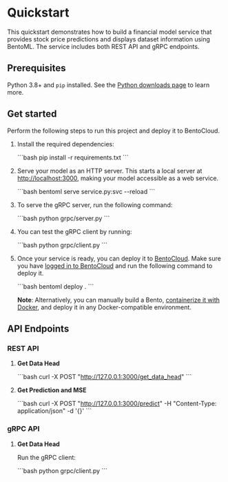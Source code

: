 
# Quickstart

This quickstart demonstrates how to build a financial model service that provides stock price predictions and displays dataset information using BentoML. The service includes both REST API and gRPC endpoints.

## Prerequisites

Python 3.8+ and `pip` installed. See the [Python downloads page](https://www.python.org/downloads/) to learn more.

## Get started

Perform the following steps to run this project and deploy it to BentoCloud.

1. Install the required dependencies:

   \`\`\`bash
   pip install -r requirements.txt
   \`\`\`

2. Serve your model as an HTTP server. This starts a local server at [http://localhost:3000](http://localhost:3000/), making your model accessible as a web service.

   \`\`\`bash
   bentoml serve service.py:svc --reload
   \`\`\`

3. To serve the gRPC server, run the following command:

   \`\`\`bash
   python grpc/server.py
   \`\`\`

4. You can test the gRPC client by running:

   \`\`\`bash
   python grpc/client.py
   \`\`\`

5. Once your service is ready, you can deploy it to [BentoCloud](https://www.bentoml.com/cloud). Make sure you have [logged in to BentoCloud](https://docs.bentoml.com/en/latest/bentocloud/how-tos/manage-access-token.html) and run the following command to deploy it.

   \`\`\`bash
   bentoml deploy .
   \`\`\`

   **Note**: Alternatively, you can manually build a Bento, [containerize it with Docker](https://docs.bentoml.com/en/latest/guides/containerization.html), and deploy it in any Docker-compatible environment.

## API Endpoints

### REST API

1. **Get Data Head**

   \`\`\`bash
   curl -X POST "http://127.0.0.1:3000/get_data_head"
   \`\`\`

2. **Get Prediction and MSE**

   \`\`\`bash
   curl -X POST "http://127.0.0.1:3000/predict" -H "Content-Type: application/json" -d '{}'
   \`\`\`

### gRPC API

1. **Get Data Head**

   Run the gRPC client:

   \`\`\`bash
   python grpc/client.py
   \`\`\`
